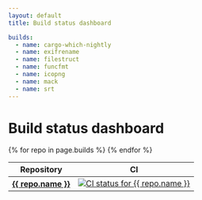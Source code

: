 ```yaml
---
layout: default
title: Build status dashboard

builds:
  - name: cargo-which-nightly
  - name: exifrename
  - name: filestruct
  - name: funcfmt
  - name: icopng
  - name: mack
  - name: srt
---
```


# Build status dashboard

<table>
  <thead>
    <tr>
      <th>Repository</th>
      <th>CI</th>
    </tr>
  </thead>
  <tbody>
    {% for repo in page.builds %}
    <tr>
      <th><a href="https://github.com/cdown/{{ repo.name }}">{{ repo.name }}</a></th>
      <td class="status-image">
        <a href="https://github.com/cdown/{{ repo.name }}/actions?query=branch%3Amaster">
          <img class="nonstandard" src="https://img.shields.io/github/actions/workflow/status/cdown/{{ repo.name }}/ci.yml?branch=master" alt="CI status for {{ repo.name }}" />
        </a>
      </td>
    </tr>
    {% endfor %}
  </tbody>
</table>
